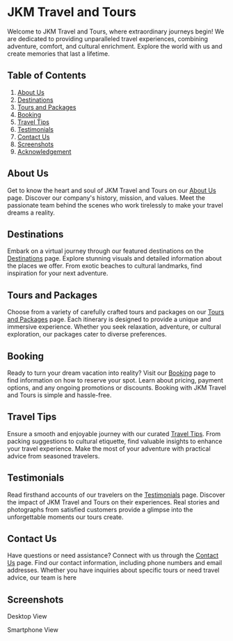 # JKM Travel and Tours

Welcome to JKM Travel and Tours, where extraordinary journeys begin! We are dedicated to providing unparalleled travel experiences, combining adventure, comfort, and cultural enrichment. Explore the world with us and create memories that last a lifetime.

## Table of Contents

1. [About Us](#about-us)
2. [Destinations](#destinations)
3. [Tours and Packages](#tours-and-packages)
4. [Booking](#booking)
5. [Travel Tips](#travel-tips)
6. [Testimonials](#testimonials)
7. [Contact Us](#contact-us)
8. [Screenshots](#screenshot)
9. [Acknowledgement](#acknowledgement)

## About Us

Get to know the heart and soul of JKM Travel and Tours on our [About Us](#about-us) page. Discover our company's history, mission, and values. Meet the passionate team behind the scenes who work tirelessly to make your travel dreams a reality.

## Destinations

Embark on a virtual journey through our featured destinations on the [Destinations](#destinations) page. Explore stunning visuals and detailed information about the places we offer. From exotic beaches to cultural landmarks, find inspiration for your next adventure.

## Tours and Packages

Choose from a variety of carefully crafted tours and packages on our [Tours and Packages](#tours-and-packages) page. Each itinerary is designed to provide a unique and immersive experience. Whether you seek relaxation, adventure, or cultural exploration, our packages cater to diverse preferences.

## Booking

Ready to turn your dream vacation into reality? Visit our [Booking](#booking) page to find information on how to reserve your spot. Learn about pricing, payment options, and any ongoing promotions or discounts. Booking with JKM Travel and Tours is simple and hassle-free.

## Travel Tips

Ensure a smooth and enjoyable journey with our curated [Travel Tips](#travel-tips). From packing suggestions to cultural etiquette, find valuable insights to enhance your travel experience. Make the most of your adventure with practical advice from seasoned travelers.

## Testimonials

Read firsthand accounts of our travelers on the [Testimonials](#testimonials) page. Discover the impact of JKM Travel and Tours on their experiences. Real stories and photographs from satisfied customers provide a glimpse into the unforgettable moments our tours create.

## Contact Us

Have questions or need assistance? Connect with us through the [Contact Us](#contact-us) page. Find our contact information, including phone numbers and email addresses. Whether you have inquiries about specific tours or need travel advice, our team is here

## Screenshots
<p>Desktop View</p>
<p>Smartphone View</p>

